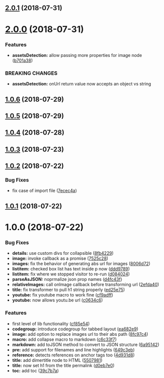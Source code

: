 <a name="2.0.1"></a>
## [2.0.1](https://github.com/dimerapp/markdown/compare/v2.0.0...v2.0.1) (2018-07-31)



<a name="2.0.0"></a>
# [2.0.0](https://github.com/dimerapp/markdown/compare/v1.0.5...v2.0.0) (2018-07-31)


### Features

* **assetsDetection:** allow passing more properties for image node ([b701a38](https://github.com/dimerapp/markdown/commit/b701a38))


### BREAKING CHANGES

* **assetsDetection:** onUrl return value now accepts an object vs string



<a name="1.0.6"></a>
## [1.0.6](https://github.com/dimerapp/markdown/compare/v1.0.5...v1.0.6) (2018-07-29)



<a name="1.0.5"></a>
## [1.0.5](https://github.com/dimerapp/markdown/compare/v1.0.4...v1.0.5) (2018-07-29)



<a name="1.0.4"></a>
## [1.0.4](https://github.com/dimerapp/markdown/compare/v1.0.3...v1.0.4) (2018-07-28)



<a name="1.0.3"></a>
## [1.0.3](https://github.com/dimerapp/markdown/compare/v1.0.2...v1.0.3) (2018-07-23)



<a name="1.0.2"></a>
## [1.0.2](https://github.com/dimerapp/markdown/compare/v1.0.1...v1.0.2) (2018-07-22)


### Bug Fixes

* fix case of import file ([7ecec4a](https://github.com/dimerapp/markdown/commit/7ecec4a))



<a name="1.0.1"></a>
## [1.0.1](https://github.com/dimerapp/markdown/compare/v1.0.0...v1.0.1) (2018-07-22)



<a name="1.0.0"></a>
# 1.0.0 (2018-07-22)


### Bug Fixes

* **details:** use custom divs for collapsible ([8fb4229](https://github.com/dimerapp/markdown/commit/8fb4229))
* **image:** invoke callback as a promise ([7525c28](https://github.com/dimerapp/markdown/commit/7525c28))
* **images:** fix the behavior of generating abs url for images ([8006d72](https://github.com/dimerapp/markdown/commit/8006d72))
* **listitem:** checked box list has text inside p now ([ddd9789](https://github.com/dimerapp/markdown/commit/ddd9789))
* **listitem:** fix where we stopped visitor to re-run ([d084024](https://github.com/dimerapp/markdown/commit/d084024))
* **parseAsJSON:** noprmalize json prop names ([d4fc43f](https://github.com/dimerapp/markdown/commit/d4fc43f))
* **relativeImages:** call onImage callback before transforming url ([2efda40](https://github.com/dimerapp/markdown/commit/2efda40))
* **title:** fix transformer to pull h1 string properly ([ed25e75](https://github.com/dimerapp/markdown/commit/ed25e75))
* **youtube:** fix youtube macro to work fine ([cf9adff](https://github.com/dimerapp/markdown/commit/cf9adff))
* **youtube:** now allows youtu.be url ([c0634c6](https://github.com/dimerapp/markdown/commit/c0634c6))


### Features

* first level of lib functionality ([cf85e54](https://github.com/dimerapp/markdown/commit/cf85e54))
* **codegroup:** introduce codegroup for tabbed layout ([ea682e9](https://github.com/dimerapp/markdown/commit/ea682e9))
* **image:** add option to replace images url to their abs path ([8fc97c4](https://github.com/dimerapp/markdown/commit/8fc97c4))
* **macro:** add collapse macro to markdown ([c6c33f7](https://github.com/dimerapp/markdown/commit/c6c33f7))
* **markdown:** add toJSON method to convert to JSON structure ([6a95142](https://github.com/dimerapp/markdown/commit/6a95142))
* **pre:** add support for filenames and line highlights ([649c3eb](https://github.com/dimerapp/markdown/commit/649c3eb))
* **reference:** detects references on anchor tags too ([4d931d8](https://github.com/dimerapp/markdown/commit/4d931d8))
* **title:** add dimertitle node to HTML ([5507981](https://github.com/dimerapp/markdown/commit/5507981))
* **title:** now set h1 from the title permalink ([d0eb7e0](https://github.com/dimerapp/markdown/commit/d0eb7e0))
* **toc:** add toc ([39c7b7a](https://github.com/dimerapp/markdown/commit/39c7b7a))



